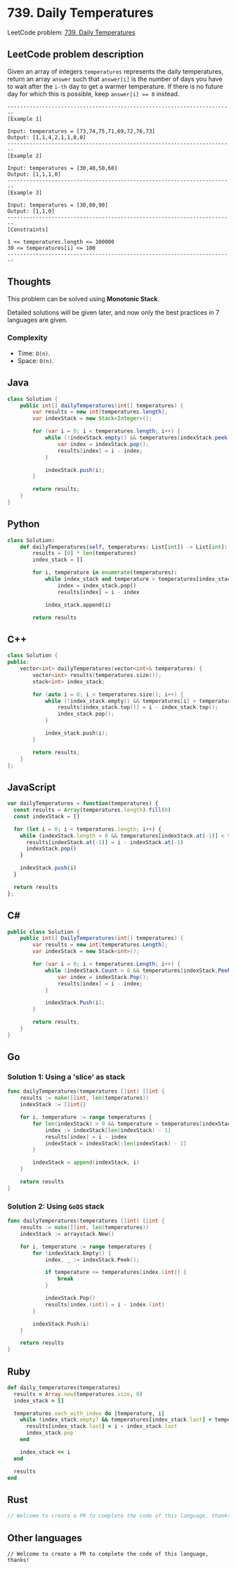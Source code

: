 # 739. Daily Temperatures
LeetCode problem: [739. Daily Temperatures](https://leetcode.com/problems/daily-temperatures/)

## LeetCode problem description
Given an array of integers `temperatures` represents the daily temperatures, return an array `answer` such that `answer[i]` is the number of days you have to wait after the `i-th` day to get a warmer temperature. If there is no future day for which this is possible, keep `answer[i] == 0` instead.

```
------------------------------------------------------------------------
[Example 1]

Input: temperatures = [73,74,75,71,69,72,76,73]
Output: [1,1,4,2,1,1,0,0]
------------------------------------------------------------------------
[Example 2]

Input: temperatures = [30,40,50,60]
Output: [1,1,1,0]
------------------------------------------------------------------------
[Example 3]

Input: temperatures = [30,60,90]
Output: [1,1,0]
------------------------------------------------------------------------
[Constraints]

1 <= temperatures.length <= 100000
30 <= temperatures[i] <= 100
------------------------------------------------------------------------
```

## Thoughts
This problem can be solved using **Monotonic Stack**.

Detailed solutions will be given later, and now only the best practices in 7 languages are given.

### Complexity
* Time: `O(n)`.
* Space: `O(n)`.

## Java
```java
class Solution {
    public int[] dailyTemperatures(int[] temperatures) {
        var results = new int[temperatures.length];
        var indexStack = new Stack<Integer>();

        for (var i = 0; i < temperatures.length; i++) {
            while (!indexStack.empty() && temperatures[indexStack.peek()] < temperatures[i]) {
                var index = indexStack.pop();
                results[index] = i - index;
            }

            indexStack.push(i);
        }

        return results;
    }
}
```

## Python
```python
class Solution:
    def dailyTemperatures(self, temperatures: List[int]) -> List[int]:
        results = [0] * len(temperatures)
        index_stack = []

        for i, temperature in enumerate(temperatures):
            while index_stack and temperature > temperatures[index_stack[-1]]:
                index = index_stack.pop()
                results[index] = i - index

            index_stack.append(i)

        return results
```

## C++
```cpp
class Solution {
public:
    vector<int> dailyTemperatures(vector<int>& temperatures) {
        vector<int> results(temperatures.size());
        stack<int> index_stack;

        for (auto i = 0; i < temperatures.size(); i++) {
            while (!index_stack.empty() && temperatures[i] > temperatures[index_stack.top()]) {
                results[index_stack.top()] = i - index_stack.top();
                index_stack.pop();
            }

            index_stack.push(i);
        }

        return results;
    }
};
```

## JavaScript
```javascript
var dailyTemperatures = function(temperatures) {
  const results = Array(temperatures.length).fill(0)
  const indexStack = []

  for (let i = 0; i < temperatures.length; i++) {
    while (indexStack.length > 0 && temperatures[indexStack.at(-1)] < temperatures[i]) {
      results[indexStack.at(-1)] = i - indexStack.at(-1)
      indexStack.pop()
    }

    indexStack.push(i)
  }

  return results
};
```

## C#
```c#
public class Solution {
    public int[] DailyTemperatures(int[] temperatures) {
        var results = new int[temperatures.Length];
        var indexStack = new Stack<int>();

        for (var i = 0; i < temperatures.Length; i++) {
            while (indexStack.Count > 0 && temperatures[indexStack.Peek()] < temperatures[i]) {
                var index = indexStack.Pop();
                results[index] = i - index;
            }

            indexStack.Push(i);
        }

        return results;
    }
}
```

## Go
### Solution 1: Using a 'slice' as stack
```go
func dailyTemperatures(temperatures []int) []int {
    results := make([]int, len(temperatures))
    indexStack := []int{}

    for i, temperature := range temperatures {
        for len(indexStack) > 0 && temperature > temperatures[indexStack[len(indexStack) - 1]] {
            index := indexStack[len(indexStack) - 1]
            results[index] = i - index
            indexStack = indexStack[:len(indexStack) - 1]
        }

        indexStack = append(indexStack, i)
    }

    return results
}
```

### Solution 2: Using `GoDS` stack
```go
func dailyTemperatures(temperatures []int) []int {
    results := make([]int, len(temperatures))
    indexStack := arraystack.New()

    for i, temperature := range temperatures {
        for !indexStack.Empty() {
            index, _ := indexStack.Peek();

            if temperature <= temperatures[index.(int)] {
                break
            }

            indexStack.Pop()
            results[index.(int)] = i - index.(int)
        }

        indexStack.Push(i)
    }

    return results
}
```

## Ruby
```ruby
def daily_temperatures(temperatures)
  results = Array.new(temperatures.size, 0)
  index_stack = []

  temperatures.each_with_index do |temperature, i|
    while !index_stack.empty? && temperatures[index_stack.last] < temperature
      results[index_stack.last] = i - index_stack.last
      index_stack.pop
    end

    index_stack << i
  end

  results
end
```

## Rust
```rust
// Welcome to create a PR to complete the code of this language, thanks!
```

## Other languages
```
// Welcome to create a PR to complete the code of this language, thanks!
```
